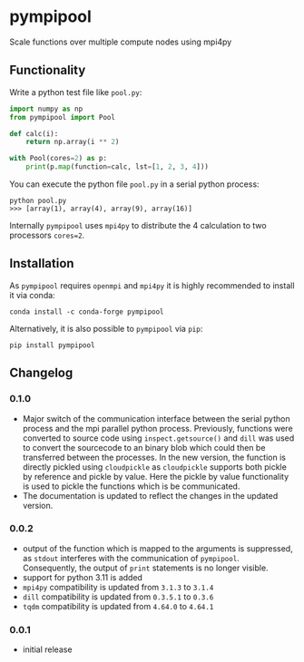 # pympipool
Scale functions over multiple compute nodes using mpi4py

## Functionality
Write a python test file like `pool.py`: 
```python
import numpy as np
from pympipool import Pool

def calc(i):
    return np.array(i ** 2)

with Pool(cores=2) as p:
    print(p.map(function=calc, lst=[1, 2, 3, 4]))
```

You can execute the python file `pool.py` in a serial python process: 
```
python pool.py
>>> [array(1), array(4), array(9), array(16)]
```
Internally `pympipool` uses `mpi4py` to distribute the 4 calculation to two processors `cores=2`.

## Installation
As `pympipool` requires `openmpi` and `mpi4py` it is highly recommended to install it via conda: 
```
conda install -c conda-forge pympipool
```
Alternatively, it is also possible to `pympipool` via `pip`: 
```
pip install pympipool
```

## Changelog
### 0.1.0
* Major switch of the communication interface between the serial python process and the mpi parallel python process. 
  Previously, functions were converted to source code using `inspect.getsource()` and `dill` was used to convert the
  sourcecode to an binary blob which could then be transferred between the processes. In the new version, the function
  is directly pickled using `cloudpickle` as `cloudpickle` supports both pickle by reference and pickle by value. Here
  the pickle by value functionality is used to pickle the functions which is be communicated.
* The documentation is updated to reflect the changes in the updated version. 

### 0.0.2
* output of the function which is mapped to the arguments is suppressed, as `stdout` interferes with the communication
  of `pympipool`. Consequently, the output of `print` statements is no longer visible. 
* support for python 3.11 is added  
* `mpi4py` compatibility is updated from `3.1.3` to `3.1.4`
* `dill` compatibility is updated from `0.3.5.1` to `0.3.6`
* `tqdm` compatibility is updated from `4.64.0` to `4.64.1`

### 0.0.1
* initial release